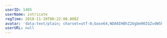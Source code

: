 ```yaml
---
userID: 1405
userName: intricate
regTime: 2018-11-10T00:22:00.000Z
avatar: 'data:text/plain; charset=utf-8;base64,NDA0IHBhZ2Ugbm90IGZvdW5kCg=='
userURL: null
---
```



